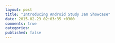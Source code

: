 ```yaml
---
layout: post
title: "Introducing Android Study Jam Showcase"
date: 2015-02-23 02:03:35 +0300
comments: true
categories: 
published: false
---
```

